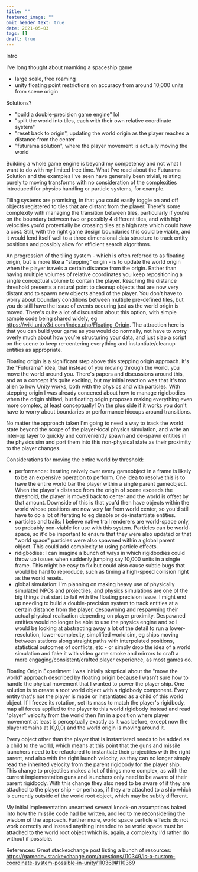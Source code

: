 ```yaml
---
title: ""
featured_image: ""
omit_header_text: true
date: 2021-05-03
tags: []
draft: true
---
```

Intro
<!--more-->
I've long thought about mamking a spaceship game
- large scale, free roaming
- unity floating point restrictions on accuracy from around 10,000 units from scene origin

Solutions? 
- "build a double-precision game engine" lol
- "split the world into tiles, each with their own relative coordinate system"
- "reset back to origin", updating the world origin as the player reaches a distance from the center
- "futurama solution", where the player movement is actually moving the world

Building a whole game engine is beyond my competency and not what I want to do with my limited free time. What I've read about the Futurama Solution and the examples I've seen have generally been trivial, relating purely to moving transforms with no consideration of the complexities introduced for physics handling or particle systems, for example. 

Tiling systems are promising, in that you could easily toggle on and off objects registered to tiles that are distant from the player. There's some complexity with managing the transition between tiles, particularly if you're on the boundary between two or possibly 4 different tiles, and with high velocities you'd protentially be crossing tiles at a high rate which could have a cost. Still, with the right game design boundaries this could be viable, and it would lend itself well to a three dimensional data structure to track entity positions and possibly allow for efficient search algorithms.

An progression of the tiling system - which is often referred to as floating origin, but is more like a "stepping" origin - is to update the world origin when the player travels a certain distance from the origin. Rather than having multiple volumes of relative coordinates you keep repositioning a single conceptual volume to contain the player. Reaching the distance threshold presents a natural point to cleanup objects that are now very distant and to spawn new objects ahead of the player. You don't have to worry about boundary conditions between multiple pre-defined tiles, but you do still have the issue of events occuring just as the world origin is moved. There's quite a lot of discussion about this option, with simple sample code being shared widely, eg https://wiki.unity3d.com/index.php/Floating_Origin. The attraction here is that you can build your game as you would do normally, not have to worry overly much about how you're structuring your data, and just slap a script on the scene to keep re-centering everything and instantiate/cleanup entities as appropriate. 

Floating origin is a significant step above this stepping origin approach. It's the "Futurama" idea, that instead of you moving through the world, you move the world around you. There's papers and discussions around this, and as a concept it's quite exciting, but my initial reaction was that it's too alien to how Unity works, both with the physics and with particles. With stepping origin I was already concened about how to manage rigidbodies when the origin shifted, but floating origin proposes making everything even more complex, at least conceptually! On the plus side if it works you don't have to worry about boundaries or performance hiccups around transitions.

No matter the approach taken I'm going to need a way to track the world state beyond the scope of the player-local physics simulation, and write an inter-op layer to quickly and conveniently spawn and de-spawn entities in the physics sim and port them into this non-physical state as their proximity to the player changes.  

Considerations for moving the entire world by threshold:
- performance: iterating naively over every gameobject in a frame is likely to be an expensive operation to perform. One idea to resolve this is to have the entire world bar the player within a single parent gameobject. When the player's distance from the origin of scene exceeds the threshold, the player is moved back to center and the world is offset by that amount. Downside of this is that you'd then have objects within the world whose positions are now very far from world center, so you'd still have to do a lot of iterating to eg disable or de-instantiate entities.
- particles and trails: I believe native trail renderers are world-space only, so probably non-viable for use with this system. Particles can be world-space, so it'd be important to ensure that they were also updated or that "world space" particles were also spawned within a global parent object. This could add complexity to using particle effects.
- ridigbodies: I can imagine a bunch of ways in which rigidbodies could throw up issues when suddenly jumping say 10,000 units in a single frame. This might be easy to fix but could also cause subtle bugs that would be hard to reproduce, such as timing a high-speed collision right as the world resets.
- global simulation: I'm planning on making heavy use of physically simulated NPCs and projectiles, and physics simulations are one of the big things that start to fail with the floating precision issue. I might end up needing to build a double-precision system to track entities at a certain distance from the player, despawning and respawning their actual physical realisation depending on player proximity. Despawned entities would no longer be able to use the physics engine and so I would be looking at abstracting away a lot of the detail to run a lower-resolution, lower-complexity, simplified world sim, eg ships moving between stations along straight paths with interpolated positions, statistical outcomes of conflicts, etc - or simply drop the idea of a world simulation and fake it with video game smoke and mirrors to craft a more engaging/consistent/crafted player experience, as most games do.

Floating Origin Experiment
I was initially skeptical about the "move the world" approach described by floating origin because I wasn't sure how to handle the phyical movement that I wanted to power the player ship. One solution is to create a root world object with a rigidbody component. Every entity that's not the player is made or instantiated as a child of this world object. If I freeze its rotation, set its mass to match the player's rigidbody, map all forces applied to the player to this world rigidbody instead and read "player" velocity from the world then I'm in a position where player movement at least is perceptually exactly as it was before, except now the player remains at (0,0,0) and the world origin is moving around it.

Every object other than the player that is instantiated needs to be added as a child to the world, which means at this point that the guns and missile launchers need to be refactored to instantiate their projectiles with the right parent, and also with the right launch velocity, as they can no longer simply read the inherited velocity from the parent rigidbody for the player ship. This change to projectiles makes a lot of things more complex, as with the current implementation guns and launchers only need to be aware of their parent rigidbody. With this change they also need to be aware of if they are attached to the player ship - or perhaps, if they are attached to a ship which is currently outside of the world root object, which may be subtly different. 

My initial implementation unearthed several knock-on assumptions baked into how the missile code had be written, and led to me reconsidering the wisdom of the approach. Further more, world space particle effects do not work correctly and instead anything intended to be world space must be attached to the world root object which is, again, a complexity I'd rather do without if possible.

References:
Great stackexchange post listing a bunch of resources: https://gamedev.stackexchange.com/questions/110349/is-a-custom-coordinate-system-possible-in-unity/110369#110369